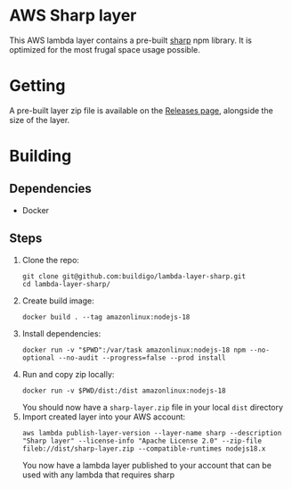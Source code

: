 # AWS Sharp layer

This AWS lambda layer contains a pre-built [sharp](https://www.npmjs.com/package/sharp) npm library.
It is optimized for the most frugal space usage possible.

# Getting

A pre-built layer zip file is available on the [Releases page](../../releases), alongside the size of the layer.

# Building

## Dependencies

* Docker

## Steps

1. Clone the repo:
    ```shell script
    git clone git@github.com:buildigo/lambda-layer-sharp.git
    cd lambda-layer-sharp/
    ```
1. Create build image:
   ```
   docker build . --tag amazonlinux:nodejs-18
   ```
1. Install dependencies:
    ```shell script
    docker run -v "$PWD":/var/task amazonlinux:nodejs-18 npm --no-optional --no-audit --progress=false --prod install
    ```
1. Run and copy zip locally:
    ```shell script
    docker run -v $PWD/dist:/dist amazonlinux:nodejs-18
    ```
   You should now have a `sharp-layer.zip` file in your local `dist` directory
1. Import created layer into your AWS account:
    ```shell script
    aws lambda publish-layer-version --layer-name sharp --description "Sharp layer" --license-info "Apache License 2.0" --zip-file fileb://dist/sharp-layer.zip --compatible-runtimes nodejs18.x
    ```
   You now have a lambda layer published to your account that can be used with any lambda that requires sharp